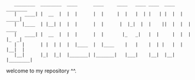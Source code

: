        ________  ________  ____      ____     ____   ____ ____  ____  ________
       |   ____| |  __  |  |  |      |  |     |  |   |  | |   | |  |  |  _____|
       |  |____  | |__| |  |  |      |  |      |  |_|  |  |    ||  |  |  |  ____
       |   ____| |  __  |  |  |      |  |       |_   _|   |  |     |  |  | |_  _|
       |  |      | |  | |  |  |____  |  |____    |   |    |  | |   |  |  |__|  |
       |__|      |_|  |_|  |_______| |_______|   |___|    |__|  |__|  |________|

welcome to my repository ^^.
